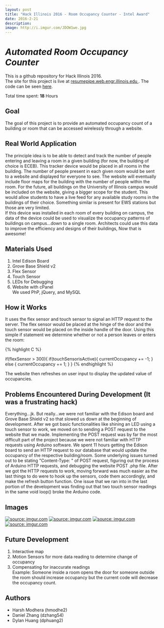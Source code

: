 ```yaml
---
layout: post
title: "Hack Illinois 2016 - Room Occupancy Counter - Intel Award"
date: 2016-2-21
description: 
image: http://i.imgur.com/JDOW1we.jpg
---
```

# *Automated Room Occupancy Counter*

This is a github repository for Hack Illinois 2016. <br>
The site for this project is live at <a href="http://resumepipe.web.engr.illinois.edu"> resumepipe.web.engr.illinois.edu </a>. The code can be seen [here](https://github.com/dphuang2/RoomCounter-HackIllinois2016).

Total time spent: **18** Hours

## **Goal**
  The goal of this project is to provide an automated occupancy count of a building or room that can be accessed wirelessly through a website.

## **Real World Application**
  The principle idea is to be able to detect and track the number of people entering and leaving a room in a given building (for now, the building of choice is ECEB). This tracker device would be placed in all rooms in the building. The number of people present in each given room would be sent to a website and displayed for everyone to see. The website will eventually include floor maps for the building with the number of people within the room. For the future, all buildings on the University of Illinois campus would be included on the website, giving a bigger scope for the student. This would allow students to have a live feed for any available study rooms in the buildings of their choice. Something similar is present for EWS stations but those are very limited. <br>
  If this device was installed in each room of every building on campus, the data of the device could be used to visualize the occupancy patterns of buildings on campus...down to a single room. Architects could use this data to improve the efficiency and designs of their buildings, Now that is awesome!

## **Materials Used**
<ol>
  <li> Intel Edison Board </li>
  <li> Grove Base Shield v2 </li>
  <li> Flex Sensor </li>
  <li> Touch Sensor </li>
  <li> LEDs for Debugging </li>
  <li> Website with cPanel </li>
  We used PhP, jQuery, and MySQL
</ol>

## **How it Works**
  It uses the flex sensor and touch sensor to signal an HTTP request to the server. The flex sensor would be placed at the hinge of the door and the touch sensor would be placed on the inside handle of the door. Using this simple if statement we determine whether or not a person leaves or enters the room:

{% highlight C %}

  if(flexSensor > 300){
    if(touchSensorisActive){
      currentOccupancy += -1;
    } else {
      currentOccupancy += 1;
    }
  }
{% endhighlight %}

  The website then refreshes on user input to display the updated value of occupancies.

## **Problems Encountered During Development (It was a frustrating hack)**
  Everything...jk. But really...we were not familiar with the Edison board and Grove Base Shield v2 so that slowed us down at the beginning of development. After we got basic functionalities like shining an LED using a touch sensor to work, we moved on to sending a POST request to the website that we made. Implementing the POST request was by far the most difficult part of the project because we were not familiar with HTTP requests using Arduino software. We spent 11 hours getting the Edison board to send an HTTP request to our database that would update the occupancy of the respective building/room. Some underlying issues turned out to be stating "Content-Type: " of POST request, figuring out the process of Arduino HTTP requests, and debugging the website POST .php file. After we got the HTTP requests to work, moving forward was much easier as the last things to do were to hook up the sensors, code them accordingly, and make the refresh button function. One issue that we ran into in the last portion of the development was finding out that two touch sensor readings in the same void loop() broke the Arduino code.

## **Images**
  <a href="http://imgur.com/YgVllPd"><img src="http://i.imgur.com/YgVllPd.jpg" title="source: imgur.com" /></a>
  <a href="http://imgur.com/dCIWA6T"><img src="http://i.imgur.com/dCIWA6T.jpg" title="source: imgur.com" /></a>
  <a href="http://imgur.com/PxmV1sv"><img src="http://i.imgur.com/PxmV1sv.jpg" title="source: imgur.com" /></a>
  <a href="http://imgur.com/jfXnzhs"><img src="http://i.imgur.com/jfXnzhs.gif" title="source: imgur.com" /></a>

## **Future Development**
<ol>
    <li> Interactive map </li>
    <li> Motion Sensors for more data reading to determine change of occupancy </li>
    <li> Compensating for inaccurate readings </li>
    Example: Someone inside a room opens the door for someone outside the room should increase occupancy but the current code will decrease the occupancy count.
</ol>

## **Authors**
<ul>
    <li> Harsh Modhera (hmodhe2) </li>
    <li> Daniel Zhang (dzhang54) </li>
    <li> Dylan Huang (dphuang2) </li>
</ul>
